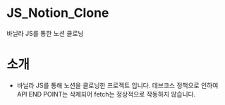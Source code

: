 # JS_Notion_Clone
바닐라 JS를 통한 노션 클로닝

# 소개
- 바닐라 JS를 통해 노션을 클로닝한 프로젝트 입니다. 데브코스 정책으로 인하여 API END POINT는 삭제되어 fetch는 정상적으로 작동하지 않습니다.
